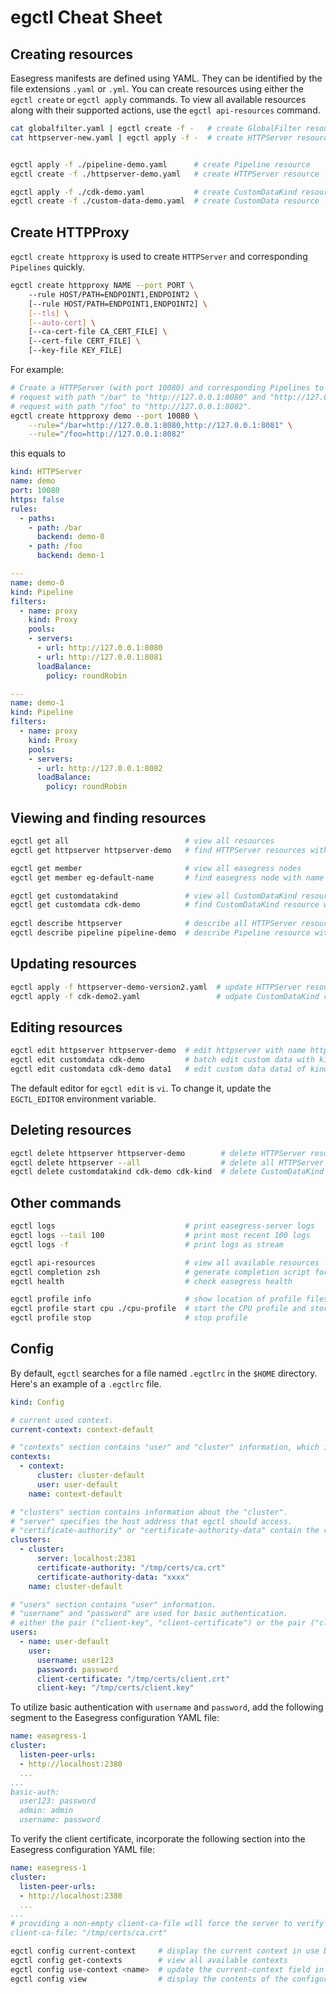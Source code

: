 # egctl Cheat Sheet

## Creating resources

Easegress manifests are defined using YAML. They can be identified by the file extensions `.yaml` or `.yml`. You can create resources using either the `egctl create` or `egctl apply` commands. To view all available resources along with their supported actions, use the `egctl api-resources` command.

```bash
cat globalfilter.yaml | egctl create -f -   # create GlobalFilter resource from stdin
cat httpserver-new.yaml | egctl apply -f -  # create HTTPServer resource from stdin


egctl apply -f ./pipeline-demo.yaml      # create Pipeline resource
egctl create -f ./httpserver-demo.yaml   # create HTTPServer resource

egctl apply -f ./cdk-demo.yaml           # create CustomDataKind resource
egctl create -f ./custom-data-demo.yaml  # create CustomData resource
```

## Create HTTPProxy
`egctl create httpproxy` is used to create `HTTPServer` and corresponding `Pipelines` quickly.

```bash
egctl create httpproxy NAME --port PORT \ 
	--rule HOST/PATH=ENDPOINT1,ENDPOINT2 \
	[--rule HOST/PATH=ENDPOINT1,ENDPOINT2] \
	[--tls] \
	[--auto-cert] \
	[--ca-cert-file CA_CERT_FILE] \
	[--cert-file CERT_FILE] \
	[--key-file KEY_FILE]
```

For example: 

```bash
# Create a HTTPServer (with port 10080) and corresponding Pipelines to direct 
# request with path "/bar" to "http://127.0.0.1:8080" and "http://127.0.0.1:8081" and 
# request with path "/foo" to "http://127.0.0.1:8082".
egctl create httpproxy demo --port 10080 \
	--rule="/bar=http://127.0.0.1:8080,http://127.0.0.1:8081" \
	--rule="/foo=http://127.0.0.1:8082"
```

this equals to 
```yaml
kind: HTTPServer
name: demo
port: 10080
https: false
rules:
  - paths:
    - path: /bar
      backend: demo-0
    - path: /foo
      backend: demo-1

---
name: demo-0
kind: Pipeline
filters:
  - name: proxy
    kind: Proxy
    pools:
    - servers:
      - url: http://127.0.0.1:8080
      - url: http://127.0.0.1:8081
      loadBalance:
        policy: roundRobin

---
name: demo-1
kind: Pipeline
filters:
  - name: proxy
    kind: Proxy
    pools:
    - servers:
      - url: http://127.0.0.1:8082
      loadBalance:
        policy: roundRobin
```

## Viewing and finding resources 

```bash
egctl get all                          # view all resources
egctl get httpserver httpserver-demo   # find HTTPServer resources with name "httpserver-demo"

egctl get member                       # view all easegress nodes
egctl get member eg-default-name       # find easegress node with name "eg-default-name"

egctl get customdatakind               # view all CustomDataKind resources
egctl get customdata cdk-demo          # find CustomDataKind resource with name "cdk-demo"
 
egctl describe httpserver              # describe all HTTPServer resource 
egctl describe pipeline pipeline-demo  # describe Pipeline resource with name "pipeline-demo"
```

## Updating resources
```bash
egctl apply -f httpserver-demo-version2.yaml  # update HTTPServer resource
egctl apply -f cdk-demo2.yaml                 # udpate CustomDataKind resource
```

## Editing resources
```bash
egctl edit httpserver httpserver-demo  # edit httpserver with name httpserver-demo
egctl edit customdata cdk-demo         # batch edit custom data with kind cdk-demo
egctl edit customdata cdk-demo data1   # edit custom data data1 of kind cdk-demo
```
The default editor for `egctl edit` is `vi`. To change it, update the `EGCTL_EDITOR` environment variable.

## Deleting resources
```bash
egctl delete httpserver httpserver-demo        # delete HTTPServer resource with name "httpserver-demo"
egctl delete httpserver --all                  # delete all HTTPServer resources
egctl delete customdatakind cdk-demo cdk-kind  # delete CustomDataKind resources named "cdk-demo" and "cdk-kind"
```

## Other commands
```bash
egctl logs                             # print easegress-server logs
egctl logs --tail 100                  # print most recent 100 logs
egctl logs -f                          # print logs as stream

egctl api-resources                    # view all available resources 
egctl completion zsh                   # generate completion script for zsh
egctl health                           # check easegress health

egctl profile info                     # show location of profile files
egctl profile start cpu ./cpu-profile  # start the CPU profile and store the output in the ./cpu-profile file
egctl profile stop                     # stop profile
```

## Config

By default, `egctl` searches for a file named `.egctlrc` in the `$HOME` directory. Here's an example of a `.egctlrc` file.

```yaml
kind: Config

# current used context.
current-context: context-default

# "contexts" section contains "user" and "cluster" information, which informs egctl about which "user" should be used to access a specific "cluster".
contexts:
  - context:
      cluster: cluster-default
      user: user-default
    name: context-default

# "clusters" section contains information about the "cluster".
# "server" specifies the host address that egctl should access.
# "certificate-authority" or "certificate-authority-data" contain the root certificate authority that the client uses to verify server certificates.
clusters:
  - cluster:
      server: localhost:2381
      certificate-authority: "/tmp/certs/ca.crt" 
      certificate-authority-data: "xxxx"
    name: cluster-default

# "users" section contains "user" information.
# "username" and "password" are used for basic authentication.
# either the pair ("client-key", "client-certificate") or the pair ("client-key-data", "client-certificate-data") contains the client certificate.
users:
  - name: user-default
    user:
      username: user123
      password: password
      client-certificate: "/tmp/certs/client.crt"
      client-key: "/tmp/certs/client.key"
```

To utilize basic authentication with `username` and `password`, add the following segment to the Easegress configuration YAML file:

```yaml
name: easegress-1
cluster:
  listen-peer-urls:
  - http://localhost:2380
  ...
...
basic-auth:
  user123: password
  admin: admin
  username: password
```

To verify the client certificate, incorporate the following section into the Easegress configuration YAML file:

```yaml
name: easegress-1
cluster:
  listen-peer-urls:
  - http://localhost:2380
  ...
...
# providing a non-empty client-ca-file will force the server to verify the client certificate.
client-ca-file: "/tmp/certs/ca.crt"
```

```bash
egctl config current-context     # display the current context in use by egctl
egctl config get-contexts        # view all available contexts
egctl config use-context <name>  # update the current-context field in the .egctlrc file to <name>
egctl config view                # display the contents of the configuration file
```
